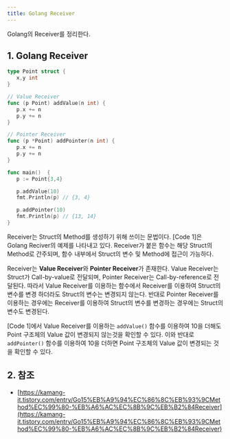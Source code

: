 ```yaml
---
title: Golang Receiver
---
```


Golang의 Receiver를 정리한다.

## 1. Golang Receiver

```go {caption="[Code 1] Golang Receiver Example", linenos=table}
type Point struct {
   x,y int
}

// Value Receiver
func (p Point) addValue(n int) {
   p.x += n
   p.y += n
}

// Pointer Receiver
func (p *Point) addPointer(n int) {
   p.x += n
   p.y += n
}

func main()  {
   p := Point{3,4}

   p.addValue(10)
   fmt.Println(p) // {3, 4}

   p.addPointer(10)
   fmt.Println(p) // {13, 14}
}
```

Receiver는 Struct의 Method를 생성하기 위해 쓰이는 문법이다. [Code 1]은 Golang Reciver의 예제를 나타내고 있다. Receiver가 붙은 함수는 해당 Struct의 Method로 간주되며, 함수 내부에서 Struct의 변수 및 Method에 접근이 가능하다. 

Receiver는 **Value Receiver**와 **Pointer Receiver**가 존재한다. Value Receiver는 Struct가 Call-by-value로 전달되며, Pointer Receiver는 Call-by-reference로 전달된다. 따라서 Value Receiver를 이용하는 함수에서 Receiver를 이용하여 Struct의 변수를 변경 하더라도 Struct의 변수는 변경되지 않는다. 반대로 Pointer Receiver를 이용하는 경우에는 Receiver를 이용하여 Struct의 변수를 변경하는 경우에는 Struct의 변수도 변경된다.

[Code 1]에서 Value Receiver를 이용하는 `addValue()` 함수를 이용하여 10을 더해도 Point 구조체의 Value 값이 변경되지 않는것을 확인할 수 있다. 이와 반대로 `addPointer()` 함수를 이용하여 10을 더하면 Point 구조체의 Value 값이 변경되는 것을 확인할 수 있다.

## 2. 참조

* [https://kamang-it.tistory.com/entry/Go15%EB%A9%94%EC%86%8C%EB%93%9CMethod%EC%99%80-%EB%A6%AC%EC%8B%9C%EB%B2%84Receiver](https://kamang-it.tistory.com/entry/Go15%EB%A9%94%EC%86%8C%EB%93%9CMethod%EC%99%80-%EB%A6%AC%EC%8B%9C%EB%B2%84Receiver)